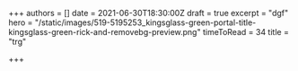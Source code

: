 +++
authors = []
date = 2021-06-30T18:30:00Z
draft = true
excerpt = "dgf"
hero = "/static/images/519-5195253_kingsglass-green-portal-title-kingsglass-green-rick-and-removebg-preview.png"
timeToRead = 34
title = "trg"

+++
